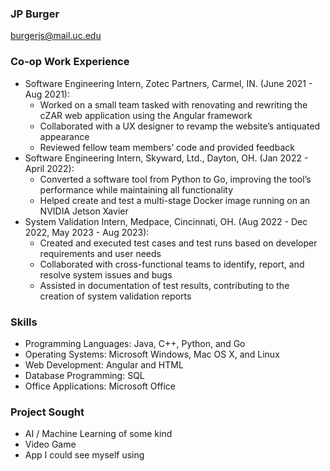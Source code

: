 ﻿### JP Burger
burgerjs@mail.uc.edu
### Co-op Work Experience
- Software Engineering Intern, Zotec Partners, Carmel, IN. (June 2021 - Aug 2021):
	 - Worked on a small team tasked with renovating and rewriting the cZAR web application using the Angular framework
	 - Collaborated with a UX designer to revamp the website’s antiquated appearance
	 - Reviewed fellow team members’ code and provided feedback
- Software Engineering Intern, Skyward, Ltd., Dayton, OH. (Jan 2022 - April 2022):
	- Converted a software tool from Python to Go, improving the tool’s performance while maintaining all functionality
	- Helped create and test a multi-stage Docker image running on an NVIDIA Jetson Xavier
- System Validation Intern, Medpace, Cincinnati, OH. (Aug 2022 - Dec 2022, May 2023 - Aug 2023):
	- Created and executed test cases and test runs based on developer requirements and user needs
	- Collaborated with cross-functional teams to identify, report, and resolve system issues and bugs
	- Assisted in documentation of test results, contributing to the creation of system validation reports
### Skills
- Programming Languages: Java, C++, Python, and Go
- Operating Systems: Microsoft Windows, Mac OS X, and Linux
- Web Development: Angular and HTML
- Database Programming: SQL
- Office Applications: Microsoft Office
### Project Sought
- AI / Machine Learning of some kind
- Video Game
- App I could see myself using
